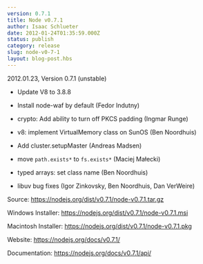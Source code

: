 ```yaml
---
version: 0.7.1
title: Node v0.7.1
author: Isaac Schlueter
date: 2012-01-24T01:35:59.000Z
status: publish
category: release
slug: node-v0-7-1
layout: blog-post.hbs
---
```


<p>2012.01.23, Version 0.7.1 (unstable)</p>

<ul>
<li><p>Update V8 to 3.8.8</p></li>
<li><p>Install node-waf by default (Fedor Indutny)</p></li>
<li><p>crypto: Add ability to turn off PKCS padding (Ingmar Runge)</p></li>
<li><p>v8: implement VirtualMemory class on SunOS (Ben Noordhuis)</p></li>
<li><p>Add cluster.setupMaster (Andreas Madsen)</p></li>
<li><p>move <code>path.exists*</code> to <code>fs.exists*</code> (Maciej Małecki)</p></li>
<li><p>typed arrays: set class name (Ben Noordhuis)</p></li>
<li><p>libuv bug fixes (Igor Zinkovsky, Ben Noordhuis, Dan VerWeire)</p></li>
</ul>

<p>Source: <a href="https://nodejs.org/dist/v0.7.1/node-v0.7.1.tar.gz">https://nodejs.org/dist/v0.7.1/node-v0.7.1.tar.gz</a></p>

<p>Windows Installer: <a href="https://nodejs.org/dist/v0.7.1/node-v0.7.1.msi">https://nodejs.org/dist/v0.7.1/node-v0.7.1.msi</a></p>

<p>Macintosh Installer: <a href="https://nodejs.org/dist/v0.7.1/node-v0.7.1.pkg">https://nodejs.org/dist/v0.7.1/node-v0.7.1.pkg</a></p>

<p>Website: <a href="https://nodejs.org/docs/v0.7.1/">https://nodejs.org/docs/v0.7.1/</a></p>

<p>Documentation: <a href="https://nodejs.org/docs/v0.7.1/api/">https://nodejs.org/docs/v0.7.1/api/</a></p>
